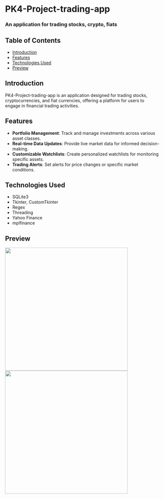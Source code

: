 # PK4-Project-trading-app

### An application for trading stocks, crypto, fiats

## Table of Contents
- [Introduction](#introduction)
- [Features](#features)
- [Technologies Used](#technologies-used)
- [Preview](#preview)

## Introduction
PK4-Project-trading-app is an application designed for trading stocks, cryptocurrencies, and fiat currencies, offering a platform for users to engage in financial trading activities.

## Features
- **Portfolio Management**: Track and manage investments across various asset classes.
- **Real-time Data Updates**: Provide live market data for informed decision-making.
- **Customizable Watchlists**: Create personalized watchlists for monitoring specific assets.
- **Trading Alerts**: Set alerts for price changes or specific market conditions.

## Technologies Used
- SQLite3
- Tkinter, CustomTkinter
- Regex
- Threading
- Yahoo Finance
- mplfinance

## Preview
<div>
  <img src='https://github.com/lukasgola/myportfolio/blob/main/src/assets/trading-app-1.png?raw=true' width=400 />
  <img src='https://github.com/lukasgola/myportfolio/blob/main/src/assets/trading-app-2.png?raw=true' width=400 />
</div>
